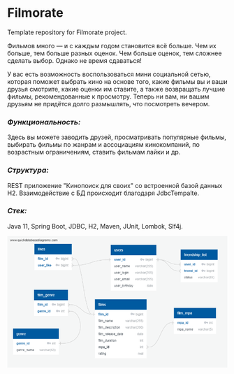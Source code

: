 # Filmorate
Template repository for Filmorate project.        

Фильмов много — и с каждым годом становится всё больше. Чем их больше, тем больше разных оценок. Чем больше оценок, тем сложнее сделать выбор. Однако не время сдаваться! 

У вас есть возможность воспользоваться мини социальной сетью, которая поможет выбрать кино на основе того, какие фильмы вы и ваши друзья смотрите, какие оценки им ставите, а также возвращать лучшие фильмы, рекомендованные к просмотру. Теперь ни вам, ни вашим друзьям не придётся долго размышлять, что посмотреть вечером.

### *Функциональность:*
Здесь вы можете заводить друзей, просматривать популярные фильмы, выбирать фильмы по жанрам и ассоциациям кинокомпаний, по возрастным ограничениям, ставить фильмам лайки и др.

### *Структура:*
REST приложение "Кинопоиск для своих" со встроенной базой данных H2. Взаимодействие с БД происходит благодаря JdbcTempalte.


### *Стек:*
Java 11, Spring Boot, JDBC, H2, Maven, JUnit, Lombok, Slf4j.

![Database schema](https://github.com/OlegSharomov/filmorate/blob/main/images/QuickDBD-Free%20Diagram.png)        
